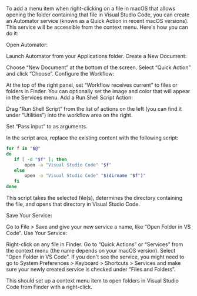 To add a menu item when right-clicking on a file in macOS that allows opening the folder containing that file in Visual Studio Code, you can create an Automator service (known as a Quick Action in recent macOS versions). This service will be accessible from the context menu. Here's how you can do it:

Open Automator:

Launch Automator from your Applications folder.
Create a New Document:

Choose “New Document” at the bottom of the screen.
Select “Quick Action” and click “Choose”.
Configure the Workflow:

At the top of the right panel, set “Workflow receives current” to files or folders in Finder.
You can optionally set the image and color that will appear in the Services menu.
Add a Run Shell Script Action:

Drag “Run Shell Script” from the list of actions on the left (you can find it under “Utilities”) into the workflow area on the right.

Set “Pass input” to as arguments.

In the script area, replace the existing content with the following script:

```bash
for f in "$@"
do
   if [ -d "$f" ]; then
       open -a "Visual Studio Code" "$f"
   else
       open -a "Visual Studio Code" "$(dirname "$f")"
   fi
done
```
This script takes the selected file(s), determines the directory containing the file, and opens that directory in Visual Studio Code.

Save Your Service:

Go to File > Save and give your new service a name, like “Open Folder in VS Code”.
Use Your Service:

Right-click on any file in Finder.
Go to “Quick Actions” or “Services” from the context menu (the name depends on your macOS version).
Select “Open Folder in VS Code”.
If you don't see the service, you might need to go to System Preferences > Keyboard > Shortcuts > Services and make sure your newly created service is checked under “Files and Folders”.

This should set up a context menu item to open folders in Visual Studio Code from Finder with a right-click.